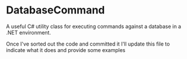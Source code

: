 # DatabaseCommand
A useful C# utility class for executing commands against a database in a .NET environment.

Once I've sorted out the code and committed it I'll update this file to indicate what it does and provide some examples
